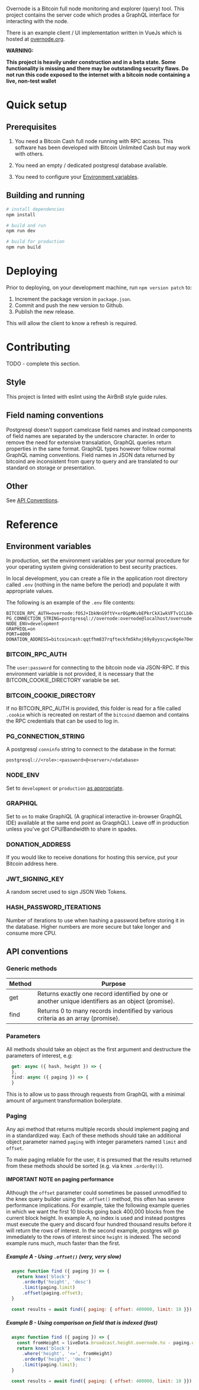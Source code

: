 
Overnode is a Bitcoin full node monitoring and explorer (query) tool.  This project contains the server code which prodes a GraphQL interface for interacting with the node. 

There is an example client / UI implementation written in VueJs which is hosted at [overnode.org](https://overnode.org).

**WARNING:** 

**This project is heavily under construction and in a beta state.  Some functionality is missing and there may be outstanding security flaws.  Do not run this code exposed to the internet with a bitcoin node containing a live, non-test wallet**

# Quick setup

## Prerequisites

1. You need a Bitcoin Cash full node running with RPC access.  This software has been developed with Bitcoin Unlimited Cash but may work with others.

2. You need an empty / dedicated postgresql database available.

3. You need to configure your [Environment variables](#environment-variables).

## Building and running

``` bash
# install dependencies
npm install

# build and run
npm run dev

# build for production
npm run build
```

# Deploying

Prior to deploying, on your development machine, run `npm version patch` to:

1. Increment the package version in `package.json`.
2. Commit and push the new version to Github.
3. Publish the new release.

This will allow the client to know a refresh is required.

# Contributing

TODO - complete this section.

## Style

This project is linted with eslint using the AirBnB style guide rules.

## Field naming conventions

Postgresql doesn't support camelcase field names and instead components of field names are separated by the underscore character.  In order to remove the need for extensive transalation, GraphQL queries return properties in the same format.  GraphQL types however follow normal GraphQL naming conventions.  Field names in JSON data returned by bitcoind are inconsistent from query to query and are translated to our standard on storage or presentation.

## Other
See [API Conventions](#api-conventions).

# Reference

## Environment variables
In production, set the environment variables per your normal procedure for your operating system giving consideration to best security practices.

In local development, you can create a file in the application root directory called `.env` (nothing in the name before the period) and populate it with appropriate values.

The following is an example of the `.env` file contents:
```
BITCOIN_RPC_AUTH=overnode:fOSJ+IbkNnG9ftV+xrOGpMKvbEPkrCkX1wkVFTv1CLb0=
PG_CONNECTION_STRING=postgresql://overnode:overnode@localhost/overnode
NODE_ENV=development
GRAPHIQL=on
PORT=4000
DONATION_ADDRESS=bitcoincash:qqtfhm837rqfteckfm5khxj69y8yyscywc6g4e70em
```

### BITCOIN_RPC_AUTH

The `user:password` for connecting to the bitcoin node via JSON-RPC.  If this environment variable is not provided, it is necessary that the BITCOIN_COOKIE_DIRECTORY variable be set.

### BITCOIN_COOKIE_DIRECTORY

If no BITCOIN_RPC_AUTH is provided, this folder is read for a file called `.cookie` which is recreated on restart of the `bitcoind` daemon and contains the RPC credentials that can be used to log in.

### PG_CONNECTION_STRING

A postgresql `conninfo` string to connect to the database in the format:

`postgresql://<role>:<password>@<server>/<database>`

### NODE_ENV

Set to `development` or `production` [as appropriate](http://expressjs.com/en/advanced/best-practice-performance.html#set-nodeenv-to-production).

### GRAPHIQL

Set to `on` to make GraphiQL (A graphical interactive in-browser GraphQL IDE) available at the same end point as GraqphQL).  Leave off in production unless you've got CPU/Bandwidth to share in spades.

### DONATION_ADDRESS

If you would like to receive donations for hosting this service, put your Bitcoin address here.

### JWT_SIGNING_KEY

A random secret used to sign JSON Web Tokens.

### HASH_PASSWORD_ITERATIONS

Number of iterations to use when hashing a password before storing it in the database.  Higher numbers are more secure but take longer and consume more CPU.

## API conventions

### Generic methods

| Method | Purpose |
| ------ | --------|
| get    | Returns exactly one record identified by one or another unique identifiers as an object (promise). |
| find   | Returns 0 to many records indentified by various criteria as an array (promise). |

### Parameters

All methods should take an object as the first argument and destructure the parameters of interest, e.g:
```js
  get: async ({ hash, height }) => {
  },
  find: async ({ paging }) => {
  }
```

This is to allow us to pass through requests from GraphQL with a minimal amount of argument transformation boilerplate.

### Paging

Any api method that returns multiple records should implement paging and in a standardized way.  Each of these methods should take an additional object parameter named `paging` with integer parameters named `limit` and `offset`.  


To make paging reliable for the user, it is presumed that the results returned from these methods should be sorted (e.g. via knex `.orderBy()`).

#### **IMPORTANT NOTE** on paging performance

Although the `offset` parameter could sometimes be passed unmodified to the knex query builder using the `.offset()` method, this often has severe performance implications.  For example, take the following example queries in which we want the first 10 blocks going back 400,000 blocks from the current block height.  In example A, no index is used and instead postgres must execute the query and discard four hundred thousand results before it will return the rows of interest.  In the second example, postgres will go immediately to the rows of interest since `height` is indexed.  The second example runs much, much faster than the first.

##### Example A - Using `.offset()` (very, very slow)

```js
  async function find ({ paging }) => {
    return knex('block')
      .orderBy('height', 'desc')
      .limit(paging.limit)
      .offset(paging.offset);
  }

  const results = await find({ paging: { offset: 400000, limit: 10 }});
```

##### Example B - Using comparison on field that is indexed (fast)

```js
  async function find ({ paging }) => {
    const fromHeight = liveData.broadcast.height.overnode.to - paging.offset;
    return knex('block')
      .where('height', '<=', fromHeight)
      .orderBy('height', 'desc')
      .limit(paging.limit);
  }

  const results = await find({ paging: { offset: 400000, limit: 10 }});
```
